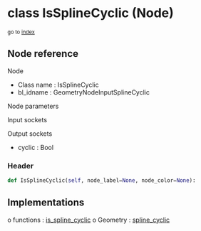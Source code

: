 # class IsSplineCyclic (Node)

<sub>go to [index](/docs/index.md)</sub>

## Node reference

Node
 - Class name : IsSplineCyclic
 - bl_idname : GeometryNodeInputSplineCyclic

Node parameters

Input sockets

Output sockets
 - cyclic : Bool

### Header

``` python
def IsSplineCyclic(self, node_label=None, node_color=None):
```

## Implementations

o functions : [is_spline_cyclic](/docs/GeoNodes_classes/GLOBAL.md#is_spline_cyclic)
o Geometry : [spline_cyclic](/docs/GeoNodes_classes/Geometry.md#spline_cyclic)



